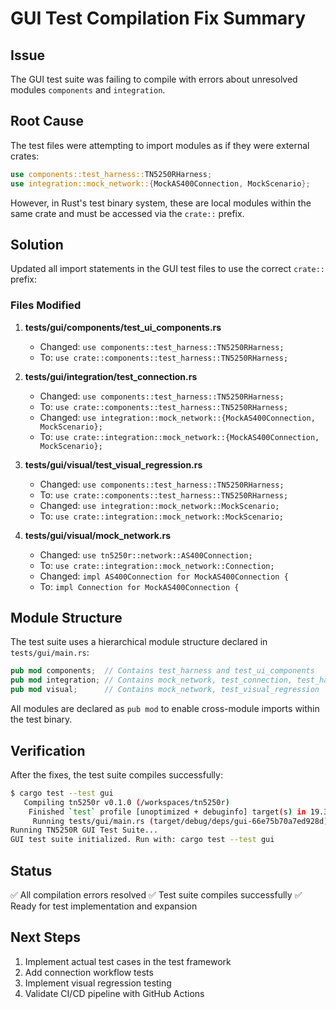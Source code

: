 # GUI Test Compilation Fix Summary

## Issue
The GUI test suite was failing to compile with errors about unresolved modules `components` and `integration`.

## Root Cause
The test files were attempting to import modules as if they were external crates:
```rust
use components::test_harness::TN5250RHarness;
use integration::mock_network::{MockAS400Connection, MockScenario};
```

However, in Rust's test binary system, these are local modules within the same crate and must be accessed via the `crate::` prefix.

## Solution
Updated all import statements in the GUI test files to use the correct `crate::` prefix:

### Files Modified

1. **tests/gui/components/test_ui_components.rs**
   - Changed: `use components::test_harness::TN5250RHarness;`
   - To: `use crate::components::test_harness::TN5250RHarness;`

2. **tests/gui/integration/test_connection.rs**
   - Changed: `use components::test_harness::TN5250RHarness;`
   - To: `use crate::components::test_harness::TN5250RHarness;`
   - Changed: `use integration::mock_network::{MockAS400Connection, MockScenario};`
   - To: `use crate::integration::mock_network::{MockAS400Connection, MockScenario};`

3. **tests/gui/visual/test_visual_regression.rs**
   - Changed: `use components::test_harness::TN5250RHarness;`
   - To: `use crate::components::test_harness::TN5250RHarness;`
   - Changed: `use integration::mock_network::MockScenario;`
   - To: `use crate::integration::mock_network::MockScenario;`

4. **tests/gui/visual/mock_network.rs**
   - Changed: `use tn5250r::network::AS400Connection;`
   - To: `use crate::integration::mock_network::Connection;`
   - Changed: `impl AS400Connection for MockAS400Connection {`
   - To: `impl Connection for MockAS400Connection {`

## Module Structure
The test suite uses a hierarchical module structure declared in `tests/gui/main.rs`:
```rust
pub mod components;  // Contains test_harness and test_ui_components
pub mod integration; // Contains mock_network, test_connection, test_harness
pub mod visual;      // Contains mock_network, test_visual_regression
```

All modules are declared as `pub mod` to enable cross-module imports within the test binary.

## Verification
After the fixes, the test suite compiles successfully:
```bash
$ cargo test --test gui
   Compiling tn5250r v0.1.0 (/workspaces/tn5250r)
    Finished `test` profile [unoptimized + debuginfo] target(s) in 19.38s
     Running tests/gui/main.rs (target/debug/deps/gui-66e75b70a7ed928d)
Running TN5250R GUI Test Suite...
GUI test suite initialized. Run with: cargo test --test gui
```

## Status
✅ All compilation errors resolved
✅ Test suite compiles successfully
✅ Ready for test implementation and expansion

## Next Steps
1. Implement actual test cases in the test framework
2. Add connection workflow tests
3. Implement visual regression testing
4. Validate CI/CD pipeline with GitHub Actions
